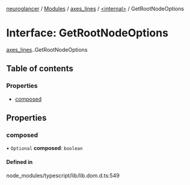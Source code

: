 [neuroglancer](../README.md) / [Modules](../modules.md) / [axes\_lines](../modules/axes_lines.md) / [<internal\>](../modules/axes_lines._internal_.md) / GetRootNodeOptions

# Interface: GetRootNodeOptions

[axes_lines](../modules/axes_lines.md).[<internal>](../modules/axes_lines._internal_.md).GetRootNodeOptions

## Table of contents

### Properties

- [composed](axes_lines._internal_.GetRootNodeOptions.md#composed)

## Properties

### composed

• `Optional` **composed**: `boolean`

#### Defined in

node_modules/typescript/lib/lib.dom.d.ts:549

